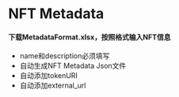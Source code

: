 # NFT Metadata
  
#### 下载MetadataFormat.xlsx，按照格式输入NFT信息
- name和description必须填写
- 自动生成NFT Metadata Json文件
- 自动添加tokenURI
- 自动添加external_url

